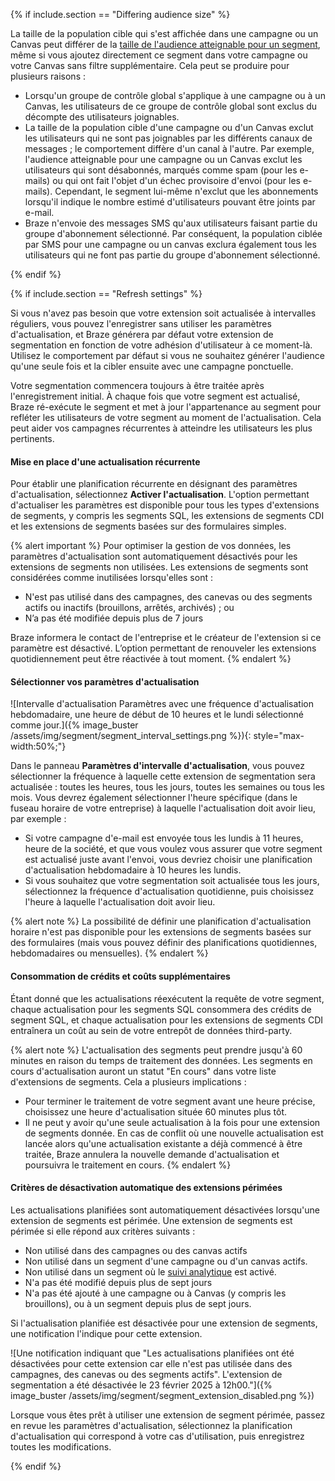 {% if include.section == "Differing audience size" %}

La taille de la population cible qui s'est affichée dans une campagne ou un Canvas peut différer de la [taille de l'audience atteignable pour un segment]({{site.baseurl}}/user_guide/engagement_tools/segments/measuring_segment_size#segment-membership-calculation), même si vous ajoutez directement ce segment dans votre campagne ou votre Canvas sans filtre supplémentaire.
Cela peut se produire pour plusieurs raisons :

- Lorsqu'un groupe de contrôle global s'applique à une campagne ou à un Canvas, les utilisateurs de ce groupe de contrôle global sont exclus du décompte des utilisateurs joignables.
- La taille de la population cible d'une campagne ou d'un Canvas exclut les utilisateurs qui ne sont pas joignables par les différents canaux de messages ; le comportement diffère d'un canal à l'autre. Par exemple, l'audience atteignable pour une campagne ou un Canvas exclut les utilisateurs qui sont désabonnés, marqués comme spam (pour les e-mails) ou qui ont fait l'objet d'un échec provisoire d'envoi (pour les e-mails). Cependant, le segment lui-même n'exclut que les abonnements lorsqu'il indique le nombre estimé d'utilisateurs pouvant être joints par e-mail. 
- Braze n'envoie des messages SMS qu'aux utilisateurs faisant partie du groupe d'abonnement sélectionné. Par conséquent, la population ciblée par SMS pour une campagne ou un canvas exclura également tous les utilisateurs qui ne font pas partie du groupe d'abonnement sélectionné.

{% endif %}

{% if include.section == "Refresh settings" %}

Si vous n'avez pas besoin que votre extension soit actualisée à intervalles réguliers, vous pouvez l'enregistrer sans utiliser les paramètres d'actualisation, et Braze générera par défaut votre extension de segmentation en fonction de votre adhésion d'utilisateur à ce moment-là. Utilisez le comportement par défaut si vous ne souhaitez générer l'audience qu'une seule fois et la cibler ensuite avec une campagne ponctuelle.

Votre segmentation commencera toujours à être traitée après l'enregistrement initial. À chaque fois que votre segment est actualisé, Braze ré-exécute le segment et met à jour l'appartenance au segment pour refléter les utilisateurs de votre segment au moment de l'actualisation. Cela peut aider vos campagnes récurrentes à atteindre les utilisateurs les plus pertinents.

#### Mise en place d'une actualisation récurrente

Pour établir une planification récurrente en désignant des paramètres d'actualisation, sélectionnez **Activer l'actualisation**. L'option permettant d'actualiser les paramètres est disponible pour tous les types d'extensions de segments, y compris les segments SQL, les extensions de segments CDI et les extensions de segments basées sur des formulaires simples.

{% alert important %}
Pour optimiser la gestion de vos données, les paramètres d'actualisation sont automatiquement désactivés pour les extensions de segments non utilisées. Les extensions de segments sont considérées comme inutilisées lorsqu'elles sont :

- N'est pas utilisé dans des campagnes, des canevas ou des segments actifs ou inactifs (brouillons, arrêtés, archivés) ; ou
- N’a pas été modifiée depuis plus de 7 jours

Braze informera le contact de l'entreprise et le créateur de l'extension si ce paramètre est désactivé. L’option permettant de renouveler les extensions quotidiennement peut être réactivée à tout moment.
{% endalert %}

#### Sélectionner vos paramètres d'actualisation

![Intervalle d'actualisation Paramètres avec une fréquence d'actualisation hebdomadaire, une heure de début de 10 heures et le lundi sélectionné comme jour.]({% image_buster /assets/img/segment/segment_interval_settings.png %}){: style="max-width:50%;"}

Dans le panneau **Paramètres d'intervalle d'actualisation**, vous pouvez sélectionner la fréquence à laquelle cette extension de segmentation sera actualisée : toutes les heures, tous les jours, toutes les semaines ou tous les mois. Vous devrez également sélectionner l'heure spécifique (dans le fuseau horaire de votre entreprise) à laquelle l'actualisation doit avoir lieu, par exemple :

- Si votre campagne d'e-mail est envoyée tous les lundis à 11 heures, heure de la société, et que vous voulez vous assurer que votre segment est actualisé juste avant l'envoi, vous devriez choisir une planification d'actualisation hebdomadaire à 10 heures les lundis.
- Si vous souhaitez que votre segmentation soit actualisée tous les jours, sélectionnez la fréquence d'actualisation quotidienne, puis choisissez l'heure à laquelle l'actualisation doit avoir lieu.

{% alert note %}
La possibilité de définir une planification d'actualisation horaire n'est pas disponible pour les extensions de segments basées sur des formulaires (mais vous pouvez définir des planifications quotidiennes, hebdomadaires ou mensuelles).
{% endalert %}

#### Consommation de crédits et coûts supplémentaires

Étant donné que les actualisations réexécutent la requête de votre segment, chaque actualisation pour les segments SQL consommera des crédits de segment SQL, et chaque actualisation pour les extensions de segments CDI entraînera un coût au sein de votre entrepôt de données third-party.

{% alert note %}
L'actualisation des segments peut prendre jusqu'à 60 minutes en raison du temps de traitement des données. Les segments en cours d'actualisation auront un statut "En cours" dans votre liste d'extensions de segments. Cela a plusieurs implications :

- Pour terminer le traitement de votre segment avant une heure précise, choisissez une heure d'actualisation située 60 minutes plus tôt. 
- Il ne peut y avoir qu'une seule actualisation à la fois pour une extension de segments donnée. En cas de conflit où une nouvelle actualisation est lancée alors qu'une actualisation existante a déjà commencé à être traitée, Braze annulera la nouvelle demande d'actualisation et poursuivra le traitement en cours.
{% endalert %}

#### Critères de désactivation automatique des extensions périmées

Les actualisations planifiées sont automatiquement désactivées lorsqu'une extension de segments est périmée. Une extension de segments est périmée si elle répond aux critères suivants :

- Non utilisé dans des campagnes ou des canvas actifs
- Non utilisé dans un segment d'une campagne ou d'un canvas actifs.
- Non utilisé dans un segment où le [suivi analytique]({{site.baseurl}}/user_guide/analytics/tracking/segment_analytics_tracking#segment-analytics-tracking) est activé.
- N'a pas été modifié depuis plus de sept jours
- N'a pas été ajouté à une campagne ou à Canvas (y compris les brouillons), ou à un segment depuis plus de sept jours.

Si l'actualisation planifiée est désactivée pour une extension de segments, une notification l'indique pour cette extension.

![Une notification indiquant que "Les actualisations planifiées ont été désactivées pour cette extension car elle n'est pas utilisée dans des campagnes, des canevas ou des segments actifs". L'extension de segmentation a été désactivée le 23 février 2025 à 12h00."]({% image_buster /assets/img/segment/segment_extension_disabled.png %})

Lorsque vous êtes prêt à utiliser une extension de segment périmée, passez en revue les paramètres d'actualisation, sélectionnez la planification d'actualisation qui correspond à votre cas d'utilisation, puis enregistrez toutes les modifications.

{% endif %}